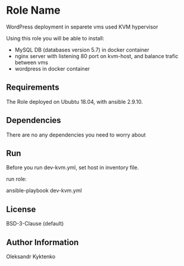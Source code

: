 Role Name
=========

WordPress deployment in separete vms used KVM hypervisor

Using this role you will be able to install:

 - MySQL DB (databases version 5.7) in docker container
 - nginx server with listening 80 port on kvm-host, and balance trafic between vms
 - wordpress in docker container

Requirements
------------

 The Role deployed on Ububtu 18.04, with ansible 2.9.10.
     

Dependencies
------------

There are no any dependencies you need to worry about

Run
----------------
Before you run dev-kvm.yml, set host in inventory file. 

run role:

ansible-playbook dev-kvm.yml


License
-------

BSD-3-Clause (default)

Author Information
------------------

Oleksandr Kyktenko 